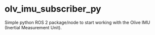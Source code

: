 # olv_imu_subscriber_py
Simple python ROS 2 package/node to start working with the Olive IMU (Inertial Measurement Unit).
